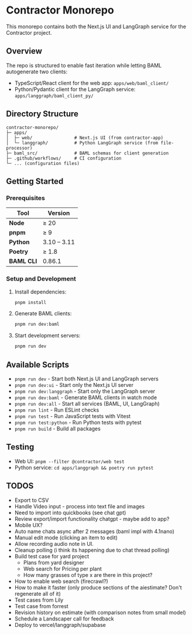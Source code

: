 # Contractor Monorepo

This monorepo contains both the Next.js UI and LangGraph service for the Contractor project.

## Overview

The repo is structured to enable fast iteration while letting BAML autogenerate two clients:
- TypeScript/React client for the web app: `apps/web/baml_client/`
- Python/Pydantic client for the LangGraph service: `apps/langgraph/baml_client_py/`

## Directory Structure

```
contractor-monorepo/
├─ apps/
│  ├─ web/                # Next.js UI (from contractor-app)
│  └─ langgraph/          # Python LangGraph service (from file-processor)
├─ baml_src/              # BAML schemas for client generation
├─ .github/workflows/     # CI configuration
└─ ... (configuration files)
```

## Getting Started

### Prerequisites

| Tool         | Version     |
|--------------|-------------|
| **Node**     | ≥ 20        |
| **pnpm**     | ≥ 9         |
| **Python**   | 3.10 – 3.11 |
| **Poetry**   | ≥ 1.8       |
| **BAML CLI** | 0.86.1      |

### Setup and Development

1. Install dependencies:
   ```bash
   pnpm install
   ```

2. Generate BAML clients:
   ```bash
   pnpm run dev:baml
   ```

3. Start development servers:
   ```bash
   pnpm run dev
   ```

## Available Scripts

- `pnpm run dev` - Start both Next.js UI and LangGraph servers
- `pnpm run dev:ui` - Start only the Next.js UI server
- `pnpm run dev:langgraph` - Start only the LangGraph server
- `pnpm run dev:baml` - Generate BAML clients in watch mode
- `pnpm run dev:all` - Start all services (BAML, UI, LangGraph)
- `pnpm run lint` - Run ESLint checks
- `pnpm run test` - Run JavaScript tests with Vitest
- `pnpm run test:python` - Run Python tests with pytest
- `pnpm run build` - Build all packages

## Testing

- Web UI: `pnpm --filter @contractor/web test`
- Python service: `cd apps/langgraph && poetry run pytest`




## TODOS
- Export to CSV
- Handle Video input - process into text file and images
- Need to import into quickbooks (see chat gpt)
- Review export/import functionality chatgpt - maybe add to app?
- Mobile UX?
- Auto name chats async after 2 messages (baml impl with 4.1nano)
- Manual edit mode (clicking an item to edit)
- Allow recording audio note in UI.
- Cleanup polling (i think its happening due to chat thread polling)
- Build test case for yard project
   - Plans from yard designer
   - Web search for Pricing per plant
   - How many grasses of type x are there in this project?
- How to enable web search (firecrawl?) 
- How to make it faster (only produce sections of the aiestimate? Don't regenerate all of it)
- Test cases from Lily
- Test case from forrest
- Revision history on estimate (with comparison notes from small model)
- Schedule a Landscaper call for feedback
- Deploy to vercel/langgraph/supabase
